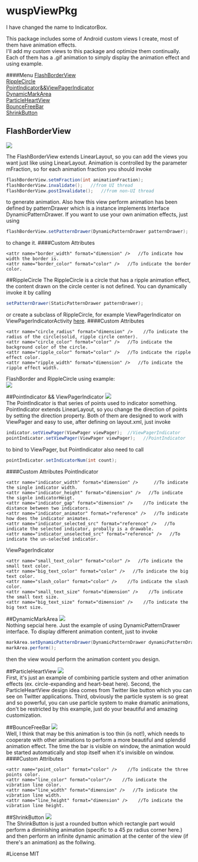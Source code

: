# wuspViewPkg
I have changed the name to IndicatorBox.

This package includes some of Android custom views I create, most of them have animation effects. <br />
I'll add my custom views to this package and optimize them continually. <br />
Each of them has a .gif animation to simply display the animation effect and using example. <br />

####Menu
[FlashBorderView](https://github.com/wusp/WuspViewPkg#flashborderview)<br />
[RippleCircle](https://github.com/wusp/WuspViewPkg#ripplecircle)<br />
[PointIndicator&&ViewPagerIndicator](https://github.com/wusp/WuspViewPkg#pointindicator--viewpagerindicator)<br />
[DynamicMarkArea](https://github.com/wusp/WuspViewPkg#dynamicmarkarea)<br />
[ParticleHeartView](https://github.com/wusp/WuspViewPkg#particleheartview)<br />
[BounceFreeBar](https://github.com/wusp/WuspViewPkg#bouncefreebar)<br />
[ShrinkButton](https://github.com/wusp/WuspViewPkg#shrinkbutton)<br />

## FlashBorderView
![](https://github.com/wusp/WuspViewPkg/blob/master/app/src/main/java/com/wusp/wuspviewpkg/FlashBorder/flashborder.gif)

The FlashBorderView extends LinearLayout, so you can add the views you want just like using LinearLayout.
Animation is controlled by the parameter mFraction, so for each animation fraction you should invoke
``` Java
flashBorderView.setmFraction(int animationFraction);
flashBorderView.invalidate();   //from UI thread
flashBorderView.postInvalidate();   //from non-UI thread
```
to generate animation.
Also how this view perform animation has been defined by patternDrawer which is a instance implements Interface DynamicPatternDrawer. If you want to use your own animation effects, just using 
``` Java
flashBorderView.setPatternDrawer(DynamicPatternDrawer patternDrawer);
```
to change it.
####Custom Attributes
```
<attr name="border_width" format="dimension" />   //To indicate how width the border is.
<attr name="border_color" format="color" />   //To indicate the border color.
```

##RippleCircle
The RippleCircle is a circle that has a ripple animation effect, the content drawn on the circle center is not defined. You can dynamically invoke it by calling
``` Java
setPatternDrawer(StaticPatternDrawer patternDrawer);
```
or create a subclass of RippleCircle, for example ViewPagerIndicator on ViewPagerIndicatorActivity [here](https://github.com/wusp/WuspViewPkg/blob/master/app/src/main/java/com/wusp/wuspviewpkg/ViewPagerIndicator/ViewPagerIndicatorActivity.java).
####Custom Attributes
```
<attr name="circle_radius" format="dimension" />    //To indicate the radius of the circle(solid, ripple circle center).
<attr name="circle_color" format="color" />   //To indicate the background color of the circle.
<attr name="ripple_color" format="color" />   //To indicate the ripple effect color.
<attr name="ripple_width" format="dimension" />   //To indicate the ripple effect width.
```

FlashBorder and RippleCircle using example: <br />
![](https://github.com/wusp/WuspViewPkg/blob/master/app/src/main/java/com/wusp/wuspviewpkg/FlashBorder/flashborderripplecircle.gif)

##PointIndicator && ViewPagerIndicator
![](https://github.com/wusp/WuspViewPkg/blob/master/app/src/main/java/com/wusp/wuspviewpkg/ViewPagerIndicator/viewpagerindicator.gif)<br />
The PointIndicator is that series of points used to indicator something. PointIndicator extends LinearLayout, so you change the direction of points by setting the direction property.
Both of them are designed to work with ViewPager and easy to use, after defining on layout.xml, just invoke
```Java
indicator.setViewPager(ViewPager viewPager);  //ViewPagerIndicator
pointIndicator.setViewPager(ViewPager viewPager);   //PointIndicator
```
to bind to ViewPager, but PointIndicator also need to call
```Java
pointIndicator.setIndicatorNum(int count);
```
####Custom Attributes
PointIndicator
```
<attr name="indicator_width" format="dimension" />      //To indicate the single indicator width.
<attr name="indicator_height" format="dimension" />   //To indicate the signle indicatorHeigt.
<attr name="indicator_gap" format="dimension" />    //To indicate the distance between two indicators.
<attr name="indicator_animator" format="reference" />   //To indicate how does the indicator animates.
<attr name="indicator_selected_src" format="reference" />   //To indicate the selected indicator, probally is a drawable.
<attr name="indicator_unselected_src" format="reference" />   //To indicate the un-selected indicator.
```
ViewPagerIndicator
```
<attr name="small_text_color" format="color" />   //To indicate the small text color.
<attr name="big_text_color" format="color" />   //To indicate the big text color.
<attr name="slash_color" format="color" />    //To indicate the slash color.
<attr name="small_text_size" format="dimension" />    //To indicate the small text size.
<attr name="big_text_size" format="dimension" />    //To indicate the big text size.
```

##DynamicMarkArea
![](https://github.com/wusp/WuspViewPkg/blob/master/app/src/main/java/com/wusp/wuspviewpkg/MarkArea/markArea.gif)<br />
Nothing sepcial here. Just the example of using DynamicPatternDrawer interface.
To display different animation content, just to invoke
```Java
markArea.setDynamicPatternDrawer(DynamicPatternDrawer dynamicPatternDrawer);
markArea.perform();
```
then the view would perform the animation content you design.

##ParticleHeartView
![](https://github.com/wusp/WuspViewPkg/blob/master/app/src/main/java/com/wusp/wuspviewpkg/Particle/particleheart.gif)<br />
First, it's just an example of combining particle system and other animation effects (ex. circle-expanding and heart-beat here).
Second, the ParticleHeartView design idea comes from Twitter like button which you can see on Twitter applications.
Third, obviously the particle system is so great and so powerful, you can use particle system to make dramatic animations, don't be restricted by this example, just do your beautiful and amazing customization.

##BounceFreeBar
![](https://github.com/wusp/WuspViewPkg/blob/master/app/src/main/java/com/wusp/wuspviewpkg/ProgressBar/bounce-freedown.gif)<br />
Well, I think that may be this animation is too thin (is not!), which needs to cooperate with other animations to perform a more beautiful and splendid animation effect.
The time the bar is visible on window, the animation would be started automatically and stop itself when it's invisible on window.
####Custom Attributes
```
<attr name="point_color" format="color" />    //To indicate the three points color.
<attr name="line_color" format="color"/>    //To indicate the vibration line color.
<attr name="line_width" format="dimension" />   //To indicate the vibration line width.
<attr name="line_height" format="dimension" />    //To indicate the vibration line height.
```

##ShrinkButton
![](https://github.com/wusp/WuspViewPkg/blob/master/app/src/main/java/com/wusp/wuspviewpkg/ShrinkButton/shrinkbutton.gif)<br />
The ShrinkButton is just a rounded button which rectangle part would perform a diminishing animation (specific to a 45 px radius corner here.) and then perform an infinite dynamic animation at the center of the view (if there's an animation) as the follwing.

#License
MIT
